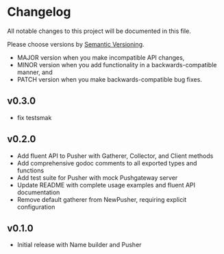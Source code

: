 # Changelog

All notable changes to this project will be documented in this file.

Please choose versions by [Semantic Versioning](http://semver.org/).

* MAJOR version when you make incompatible API changes,
* MINOR version when you add functionality in a backwards-compatible manner, and
* PATCH version when you make backwards-compatible bug fixes.

## v0.3.0

- fix testsmak

## v0.2.0

- Add fluent API to Pusher with Gatherer, Collector, and Client methods
- Add comprehensive godoc comments to all exported types and functions
- Add test suite for Pusher with mock Pushgateway server
- Update README with complete usage examples and fluent API documentation
- Remove default gatherer from NewPusher, requiring explicit configuration

## v0.1.0

- Initial release with Name builder and Pusher
